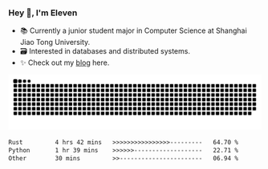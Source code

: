 ### Hey 👋, I'm Eleven

- 📚 Currently a junior student major in Computer Science at Shanghai Jiao Tong University.
- 🗃️ Interested in databases and distributed systems.
- ✨ Check out my [blog](https://blog.eleven.wiki) here.

![github contribution grid snake animation](https://raw.githubusercontent.com/El-even-11/El-even-11/output/github-contribution-grid-snake.svg)

<!--START_SECTION:waka-->

```text
Rust         4 hrs 42 mins   >>>>>>>>>>>>>>>>---------   64.70 %
Python       1 hr 39 mins    >>>>>>-------------------   22.71 %
Other        30 mins         >>-----------------------   06.94 %
```

<!--END_SECTION:waka-->

